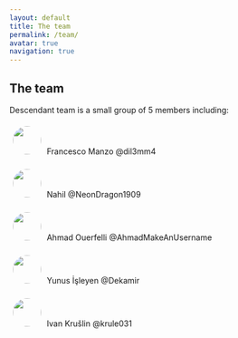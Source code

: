 ```yaml
---
layout: default
title: The team
permalink: /team/
avatar: true
navigation: true
---
```


## The team


Descendant team is a small group of 5 members including:  



<p><img src="https://i.ibb.co/CVNtSYp/dil3mm4.jpg" style="border-radius: 50%; padding:6px; width:50px; height:50px;" align="middle;"/> Francesco Manzo  @dil3mm4</p>

<p><img src="https://i.ibb.co/VqjR8wF/nahil.jpg" style="border-radius: 50%; padding:6px; width:50px; height:50px;" align="middle;"/> Nahil @NeonDragon1909</p>

<p><img src="https://avatars3.githubusercontent.com/u/11808979?s=400&v=4" style="border-radius: 50%; padding:6px; width:50px; height:50px;" align="middle;"/> Ahmad Ouerfelli @AhmadMakeAnUsername</p>

<p><img src="https://i.ibb.co/f9gCwDv/yunus.jpg" style="border-radius: 50%; padding:6px; width:50px; height:50px;" align="middle;"/> Yunus İşleyen @Dekamir</p>

<p><img src="https://i.ibb.co/sgctdnV/krule.jpg" style="border-radius: 50%; padding:6px; width:50px; height:50px;" align="middle;"/> Ivan Krušlin @krule031</p>




